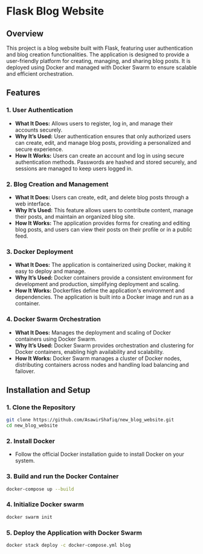# Flask Blog Website

## Overview

This project is a blog website built with Flask, featuring user authentication and blog creation functionalities. The application is designed to provide a user-friendly platform for creating, managing, and sharing blog posts. It is deployed using Docker and managed with Docker Swarm to ensure scalable and efficient orchestration.

## Features

### 1. **User Authentication**
- **What It Does:** Allows users to register, log in, and manage their accounts securely.
- **Why It’s Used:** User authentication ensures that only authorized users can create, edit, and manage blog posts, providing a personalized and secure experience.
- **How It Works:** Users can create an account and log in using secure authentication methods. Passwords are hashed and stored securely, and sessions are managed to keep users logged in.

### 2. **Blog Creation and Management**
- **What It Does:** Users can create, edit, and delete blog posts through a web interface.
- **Why It’s Used:** This feature allows users to contribute content, manage their posts, and maintain an organized blog site.
- **How It Works:** The application provides forms for creating and editing blog posts, and users can view their posts on their profile or in a public feed.

### 3. **Docker Deployment**
- **What It Does:** The application is containerized using Docker, making it easy to deploy and manage.
- **Why It’s Used:** Docker containers provide a consistent environment for development and production, simplifying deployment and scaling.
- **How It Works:** Dockerfiles define the application's environment and dependencies. The application is built into a Docker image and run as a container.

### 4. **Docker Swarm Orchestration**
- **What It Does:** Manages the deployment and scaling of Docker containers using Docker Swarm.
- **Why It’s Used:** Docker Swarm provides orchestration and clustering for Docker containers, enabling high availability and scalability.
- **How It Works:** Docker Swarm manages a cluster of Docker nodes, distributing containers across nodes and handling load balancing and failover.

## Installation and Setup

### 1. **Clone the Repository**
```bash
git clone https://github.com/AsawirShafiq/new_blog_website.git
cd new_blog_website
```
### 2. **Install Docker**
- Follow the official Docker installation guide to install Docker on your system.

### 3. **Build and run the Docker Container**
```bash
docker-compose up --build
```
### 4. **Initialize Docker swarm**
```bash
docker swarm init
```
### 5. **Deploy the Application with Docker Swarm**
```bash
docker stack deploy -c docker-compose.yml blog
```
